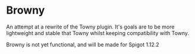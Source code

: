 # Browny
 An attempt at a rewrite of the Towny plugin. 
 It's goals are to be more lightweight and stable that Towny whilst keeping compatibility with Towny.
 
 Browny is not yet functional, and will be made for Spigot 1.12.2
